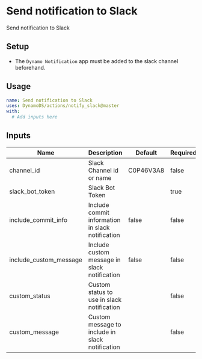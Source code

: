 <!-- ! This file is auto-generated. Please run ./utils/generate_docs.sh notify_slack to regenerate it. -->
# Send notification to Slack

Send notification to Slack

## Setup

- The `Dynamo Notification` app must be added to the slack channel beforehand.

## Usage

```yaml
name: Send notification to Slack
uses: DynamoDS/actions/notify_slack@master
with:
  # Add inputs here
```

## Inputs

Name | Description | Default | Required
-----|-------------|---------|---------
channel_id | Slack Channel id or name | C0P46V3A8 | false
slack_bot_token | Slack Bot Token |  | true
include_commit_info | Include commit information in slack notification | false | false
include_custom_message | Include custom message in slack notification | false | false
custom_status | Custom status to use in slack notification |  | false
custom_message | Custom message to include in slack notification |  | false
